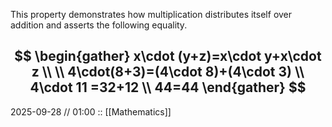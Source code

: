 This property demonstrates how multiplication distributes itself over addition and asserts the following equality.

$$
\begin{gather}
x\cdot (y+z)=x\cdot y+x\cdot z \\
 \\
4\cdot(8+3)=(4\cdot 8)+(4\cdot 3) \\
4\cdot 11 =32+12 \\
44=44
\end{gather}
$$
---

2025-09-28 // 01:00
:: [[Mathematics]]